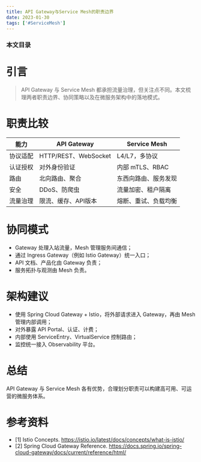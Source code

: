 ```yaml
---
title: API Gateway与Service Mesh的职责边界
date: 2023-01-30
tags: ['#ServiceMesh']
---
```


### 本文目录
<!-- toc -->

# 引言
> API Gateway 与 Service Mesh 都承担流量治理，但关注点不同。本文梳理两者职责边界、协同策略以及在微服务架构中的落地模式。

# 职责比较
| 能力 | API Gateway | Service Mesh |
| --- | --- | --- |
| 协议适配 | HTTP/REST、WebSocket | L4/L7，多协议 | 
| 认证授权 | 对外身份验证 | 内部 mTLS、RBAC |
| 路由 | 北向路由、聚合 | 东西向路由、服务发现 |
| 安全 | DDoS、防爬虫 | 流量加密、租户隔离 |
| 流量治理 | 限流、缓存、API版本 | 熔断、重试、负载均衡 |

# 协同模式
- Gateway 处理入站流量，Mesh 管理服务间通信；
- 通过 Ingress Gateway（例如 Istio Gateway）统一入口；
- API 文档、产品化由 Gateway 负责；
- 服务拓扑与观测由 Mesh 负责。

# 架构建议
- 使用 Spring Cloud Gateway + Istio，将外部请求进入 Gateway，再由 Mesh 管理内部调用；
- 对外暴露 API Portal、认证、计费；
- 内部使用 ServiceEntry、VirtualService 控制路由；
- 监控统一接入 Observability 平台。

# 总结
API Gateway 与 Service Mesh 各有优势，合理划分职责可以构建高可用、可运营的微服务体系。

# 参考资料
- [1] Istio Concepts. https://istio.io/latest/docs/concepts/what-is-istio/
- [2] Spring Cloud Gateway Reference. https://docs.spring.io/spring-cloud-gateway/docs/current/reference/html/

